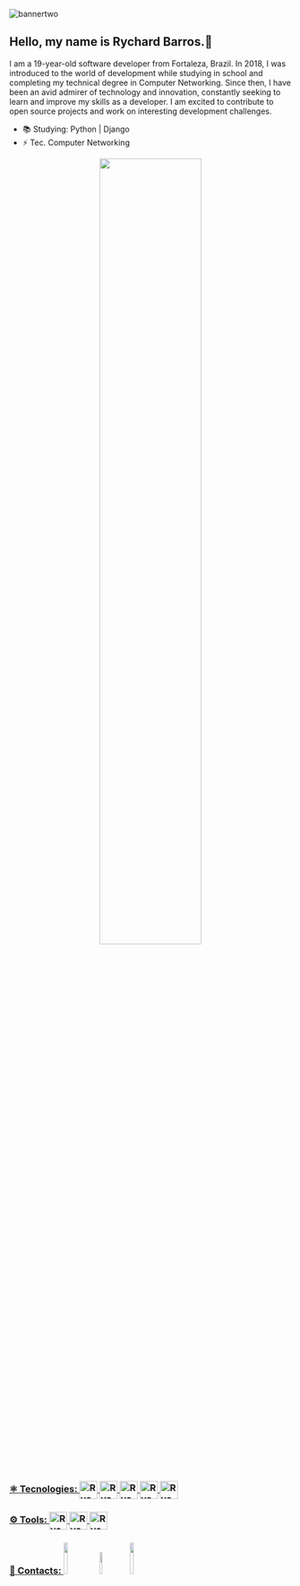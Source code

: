 ![bannertwo](https://user-images.githubusercontent.com/106812762/209670359-c19c57ab-0e0d-49d0-96b6-e2e352d17734.png)
## Hello, my name is Rychard Barros.👋

I am a 19-year-old software developer from Fortaleza, Brazil. In 2018, I was introduced to the world of development while studying in school and completing my technical degree in Computer Networking. Since then, I have been an avid admirer of technology and innovation, constantly seeking to learn and improve my skills as a developer. I am excited to contribute to open source projects and work on interesting development challenges.


- 📚 Studying: Python | Django
- ⚡ Tec. Computer Networking



<div align="center">
  <a href="https://github.com/rychardbarros">
  <img width="60%" src="https://github-readme-stats.vercel.app/api?username=RychardBarros&show_icons=true&theme=radical&include_all_commits=true&count_private=true"/>
</div>
  <div align="left">
    <h3>⚛️ Tecnologies:
    <img align="center" alt="Rych-HTML" height="32" width="32" src="https://cdn.jsdelivr.net/gh/devicons/devicon/icons/html5/html5-original.svg"> 
    <img align="center" alt="Rych-CSS" height="32" width="32" src="https://cdn.jsdelivr.net/gh/devicons/devicon/icons/css3/css3-original.svg">
    <img align="center" alt="Rych-Js" height="32" width="32" src="https://cdn.jsdelivr.net/gh/devicons/devicon/icons/javascript/javascript-original.svg">
    <img align="center" alt="Rych-python" height="32" width="32" src="https://cdn.jsdelivr.net/gh/devicons/devicon/icons/python/python-original.svg">
    <img align="center" alt="Rych-Dj" height="32" width="32" src="https://cdn.jsdelivr.net/gh/devicons/devicon/icons/django/django-plain.svg" >
    </h3>
 </div>
  <div align="left">
    <h3>⚙️ Tools:
  <img align="center" alt="Rych-Git" height="32" width="32" src="https://cdn.jsdelivr.net/gh/devicons/devicon/icons/git/git-original.svg">
  <img align="center" alt="Rych-GitHub" height="32" width="32" src="https://cdn.jsdelivr.net/gh/devicons/devicon/icons/github/github-original.svg">
  <img align="center" alt="Rych-vs" height="32" width="32" src="https://cdn.jsdelivr.net/gh/devicons/devicon/icons/vscode/vscode-original.svg">
    </h3>
  </div>
  
  
<div align="left">
    <h3>📱 Contacts:
<a href="https://www.instagram.com/_rychardx_/" target="_blank"><img width="12%" src="https://img.shields.io/badge/-Instagram-%23E4405F?style=for-the-badge&logo=instagram&logoColor=white" target="_blank"></a> 
<a href = "mailto:rychard.barros.dev@gmail.com"><img width="10%" src="https://img.shields.io/badge/-Gmail-%23333?style=for-the-badge&logo=gmail&logoColor=white" target="_blank"></a>
  <a href="https://www.linkedin.com/in/rychard-barros-3846431b7/" target="_blank"><img width="12%" src="https://img.shields.io/badge/-LinkedIn-%230077B5?style=for-the-badge&logo=linkedin&logoColor=white" target="_blank"></a>
  </h3>
</div>
